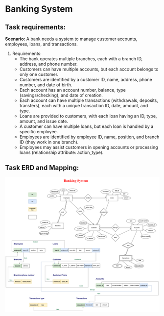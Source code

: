 # **Banking System**

## Task requirements:
**Scenario:** 
A bank needs a system to manage customer accounts, employees, loans, and transactions. 
1. Requirements: 
   - The bank operates multiple branches, each with a branch ID, address, and phone number. 
   - Customers can have multiple accounts, but each account belongs to only one customer. 
   - Customers are identified by a customer ID, name, address, phone number, and date of birth. 
   - Each account has an account number, balance, type (savings/checking), and date of creation. 
   - Each account can have multiple transactions (withdrawals, deposits, transfers), each with a unique 
     transaction ID, date, amount, and type. 
   - Loans are provided to customers, with each loan having an ID, type, amount, and issue date. 
   - A customer can have multiple loans, but each loan is handled by a specific employee. 
   - Employees are identified by employee ID, name, position, and branch ID (they work in one branch). 
   - Employees may assist customers in opening accounts or processing loans (relationship attribute: 
     action_type). 

## Task ERD and Mapping:

![College Management System ERD and Mapping](../image/Task4BankingSystem.png)
